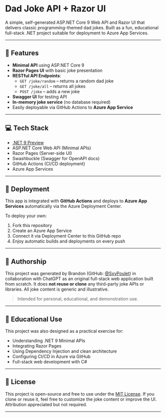 # Dad Joke API + Razor UI

A simple, self-generated ASP.NET Core 9 Web API and Razor UI that delivers classic programming-themed dad jokes. Built as a fun, educational full-stack .NET project suitable for deployment to Azure App Services.

---

## 🎯 Features

- **Minimal API** using ASP.NET Core 9
- **Razor Pages UI** with basic joke presentation
- **RESTful API Endpoints**:
  - `GET /joke/random` – returns a random dad joke
  - `GET /joke/all` – returns all jokes
  - `POST /joke` – adds a new joke
- **Swagger UI** for testing API
- **In-memory joke service** (no database required)
- Easily deployable via GitHub Actions to **Azure App Service**

---

## 💻 Tech Stack

- [.NET 9 Preview](https://dotnet.microsoft.com/en-us/download/dotnet/9.0)
- ASP.NET Core Web API (Minimal APIs)
- Razor Pages (Server-side UI)
- Swashbuckle (Swagger for OpenAPI docs)
- GitHub Actions (CI/CD deployment)
- Azure App Services

---

## 🚀 Deployment

This app is integrated with **GitHub Actions** and deploys to **Azure App Services** automatically via the Azure Deployment Center.

To deploy your own:
1. Fork this repository
2. Create an Azure App Service
3. Connect it via Deployment Center to this GitHub repo
4. Enjoy automatic builds and deployments on every push

---

## 🙋 Authorship

This project was generated by Brandon (GitHub: [@SxyPoulet](https://github.com/SxyPoulet)) in collaboration with ChatGPT as an original full-stack web application built from scratch. It does **not reuse or clone** any third-party joke APIs or libraries. All joke content is generic and illustrative.

> Intended for personal, educational, and demonstration use.

---

## 🧠 Educational Use

This project was also designed as a practical exercise for:
- Understanding .NET 9 Minimal APIs
- Integrating Razor Pages
- Using Dependency Injection and clean architecture
- Configuring CI/CD in Azure via GitHub
- Full-stack web development with C#

---

## 📜 License

This project is open-source and free to use under the [MIT License](LICENSE). If you clone or reuse it, feel free to customize the joke content or improve the UI. Attribution appreciated but not required.

---
